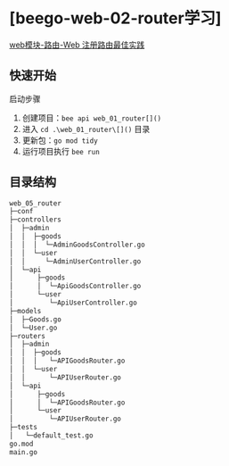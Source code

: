 


# [beego-web-02-router学习]

[web模块-路由-Web 注册路由最佳实践](https://beegodoc.com/zh/developing/web/router/best_practice.html)

## 快速开始
启动步骤
1. 创建项目：`bee api web_01_router[]()`
2. 进入 `cd .\web_01_router\[]()` 目录
3. 更新包：`go mod tidy`
5. 运行项目执行 `bee run`

## 目录结构

```markdown
web_05_router
├─conf
├─controllers
│  ├─admin
│  │  ├─goods
│  │  │  └─AdminGoodsController.go
│  │  └─user
│  │     └─AdminUserController.go
│  └─api
│      ├─goods
│      │  └─ApiGoodsController.go
│      └─user
│         └─ApiUserController.go
├─models
│  ├─Goods.go
│  └─User.go
├─routers
│  ├─admin
│  │  ├─goods
│  │  │   └─APIGoodsRouter.go
│  │  └─user
│  │      └─APIUserRouter.go
│  └─api
│      ├─goods
│      │  └─APIGoodsRouter.go
│      └─user
│         └─APIUserRouter.go
├─tests
│   └─default_test.go
go.mod
main.go
```


